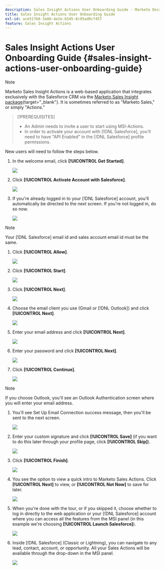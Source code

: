 ```yaml
---
description: Sales Insight Actions User Onboarding Guide - Marketo Docs - Product Documentation
title: Sales Insight Actions User Onboarding Guide
exl-id: ace517b6-3a06-4e2e-b545-8c95ad0cf457
feature: Sales Insight Actions
---
```

# Sales Insight Actions User Onboarding Guide {#sales-insight-actions-user-onboarding-guide}

>[!NOTE]
>
>Marketo Sales Insight Actions is a web-based application that integrates exclusively with the Salesforce CRM via the [Marketo Sales Insight package](/help/marketo/product-docs/marketo-sales-insight/msi-for-salesforce/installation/install-marketo-sales-insight-package-in-salesforce-appexchange.md){target="_blank"}. It is sometimes referred to as "Marketo Sales," or simply "Actions."

>[!PREREQUISITES]
>
>* An Admin needs to invite a user to start using MSI-Actions.  
>* In order to activate your account with [!DNL Salesforce], you'll need to have "API Enabled" in the [!DNL Salesforce] profile permissions.

New users will need to follow the steps below.

1. In the welcome email, click **[!UICONTROL Get Started]**.

   ![](assets/sales-insight-actions-user-onboarding-guide-1.png)

1. Click **[!UICONTROL Activate Account with Salesforce]**.

   ![](assets/sales-insight-actions-user-onboarding-guide-2.png)

1. If you're already logged in to your [!DNL Salesforce] account, you'll automatically be directed to the next screen. If you're not logged in, do so now.

   ![](assets/sales-insight-actions-user-onboarding-guide-3.png)

>[!NOTE]
>
>Your [!DNL Salesforce] email id and sales account email id must be the same.

1. Click **[!UICONTROL Allow]**.

   ![](assets/sales-insight-actions-user-onboarding-guide-4.png)

1. Click **[!UICONTROL Start]**.

   ![](assets/sales-insight-actions-user-onboarding-guide-5.png)

1. Click **[!UICONTROL Next]**.

   ![](assets/sales-insight-actions-user-onboarding-guide-6.png)

1. Choose the email client you use (Gmail or [!DNL Outlook]) and click **[!UICONTROL Next]**.

   ![](assets/sales-insight-actions-user-onboarding-guide-7.png)

1. Enter your email address and click **[!UICONTROL Next]**.

   ![](assets/sales-insight-actions-user-onboarding-guide-8.png)

1. Enter your password and click **[!UICONTROL Next]**.

   ![](assets/sales-insight-actions-user-onboarding-guide-9.png)

1. Click **[!UICONTROL Continue]**.

   ![](assets/sales-insight-actions-user-onboarding-guide-10.png)

>[!NOTE]
>
>If you choose Outlook, you'll see an Outlook Authentication screen where you will enter your email address.

1. You'll see Set Up Email Connection success message, then you'll be sent to the next screen.

   ![](assets/sales-insight-actions-user-onboarding-guide-11.png)

1. Enter your custom signature and click **[!UICONTROL Save]** (if you want to do this later through your profile page, click **[!UICONTROL Skip]**).

   ![](assets/sales-insight-actions-user-onboarding-guide-12.png)

1. Click **[!UICONTROL Finish]**.

   ![](assets/sales-insight-actions-user-onboarding-guide-13.png)

1. You see the option to view a quick intro to Marketo Sales Actions. Click **[!UICONTROL Next]** to view, or **[!UICONTROL Not Now]** to save for later.

   ![](assets/sales-insight-actions-user-onboarding-guide-14.png)

1. When you're done with the tour, or if you skipped it, choose whether to log in directly to the web application or your [!DNL Salesforce] account where you can access all the features from the MSI panel (in this example we're choosing **[!UICONTROL Launch Salesforce]**).

   ![](assets/sales-insight-actions-user-onboarding-guide-15.png)

1. Inside [!DNL Salesforce] (Classic or Lightning), you can navigate to any lead, contact, account, or opportunity. All your Sales Actions will be available through the drop-down in the MSI panel.

   ![](assets/sales-insight-actions-user-onboarding-guide-16.png)
